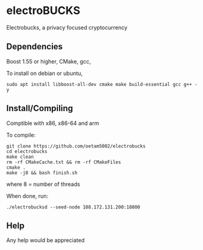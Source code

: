 # electroBUCKS
Electrobucks, a privacy focused cryptocurrency

Dependencies
-------------

Boost 1.55 or higher,
CMake,
gcc,

To install on debian or ubuntu,

```   
sudo apt install libboost-all-dev cmake make build-essential gcc g++ -y

```
Install/Compiling
------------------
Comptible with x86, x86-64 and arm

To compile:
```
git clone https://github.com/oetam5002/electrobucks
cd electrobucks
make clean
rm -rf CMakeCache.txt && rm -rf CMakeFiles
cmake .
make -j8 && bash finish.sh
```
where 8 = number of threads

When done, run:
```
./electrobucksd --seed-node 108.172.131.200:18000
```

Help
-----------------

Any help would be appreciated
